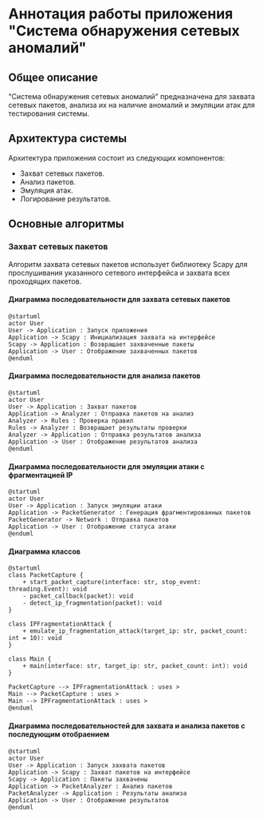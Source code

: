 # Аннотация работы приложения "Система обнаружения сетевых аномалий"

## Общее описание
"Система обнаружения сетевых аномалий" предназначена для захвата сетевых пакетов, анализа их на наличие аномалий и эмуляции атак для тестирования системы.

## Архитектура системы
Архитектура приложения состоит из следующих компонентов:
- Захват сетевых пакетов.
- Анализ пакетов.
- Эмуляция атак.
- Логирование результатов.

## Основные алгоритмы

### Захват сетевых пакетов
Алгоритм захвата сетевых пакетов использует библиотеку Scapy для прослушивания указанного сетевого интерфейса и захвата всех проходящих пакетов.

#### Диаграмма последовательности для захвата сетевых пакетов
```plantuml
@startuml
actor User
User -> Application : Запуск приложения
Application -> Scapy : Инициализация захвата на интерфейсе
Scapy -> Application : Возвращает захваченные пакеты
Application -> User : Отображение захваченных пакетов
@enduml
```

#### Диаграмма последовательности для анализа пакетов
```plantuml
@startuml
actor User
User -> Application : Захват пакетов
Application -> Analyzer : Отправка пакетов на анализ
Analyzer -> Rules : Проверка правил
Rules -> Analyzer : Возвращает результаты проверки
Analyzer -> Application : Отправка результатов анализа
Application -> User : Отображение результатов анализа
@enduml
```

#### Диаграмма последовательности для эмуляции атаки с фрагментацией IP
```plantuml
@startuml
actor User
User -> Application : Запуск эмуляции атаки
Application -> PacketGenerator : Генерация фрагментированных пакетов
PacketGenerator -> Network : Отправка пакетов
Application -> User : Отображение статуса атаки
@enduml
```

#### Диаграмма классов
```plantuml
@startuml
class PacketCapture {
    + start_packet_capture(interface: str, stop_event: threading.Event): void
    - packet_callback(packet): void
    - detect_ip_fragmentation(packet): void
}

class IPFragmentationAttack {
    + emulate_ip_fragmentation_attack(target_ip: str, packet_count: int = 10): void
}

class Main {
    + main(interface: str, target_ip: str, packet_count: int): void
}

PacketCapture --> IPFragmentationAttack : uses >
Main --> PacketCapture : uses >
Main --> IPFragmentationAttack : uses >
@enduml

```
#### Диаграмма последовательностей для захвата и анализа пакетов с последующим отобраением
```plantuml
@startuml
actor User
User -> Application : Запуск захвата пакетов
Application -> Scapy : Захват пакетов на интерфейсе
Scapy -> Application : Пакеты захвачены
Application -> PacketAnalyzer : Анализ пакетов
PacketAnalyzer -> Application : Результаты анализа
Application -> User : Отображение результатов
@enduml
```